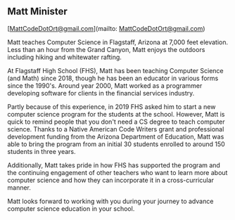 ## Matt Minister

[MattCodeDotOrt@gmail.com](mailto: MattCodeDotOrt@gmail.com)

Matt teaches Computer Science in Flagstaff, Arizona at 7,000 feet elevation. Less than an hour from the Grand Canyon, Matt enjoys the outdoors including hiking and whitewater rafting.

At Flagstaff High School (FHS), Matt has been teaching Computer Science (and Math) since 2018,  though he has been an educator in various forms since the 1990's. Around year 2000, Matt worked as a programmer developing software for clients in the financial services industry.

Partly because of this experience, in 2019 FHS asked him to start a new computer science program for the students at the school. However, Matt is quick to remind people that you don't need a CS degree to teach computer science. Thanks to a Native American Code Writers grant and professional development funding from the Arizona Department of Education, Matt was able to bring the program from an initial 30 students enrolled to around 150 students in three years. 

Additionally, Matt takes pride in how FHS has supported the program and the continuing engagement of other teachers who want to learn more about computer science and how they can incorporate it in a cross-curricular manner.

Matt looks forward to working with you during your journey to advance computer science education in your school.